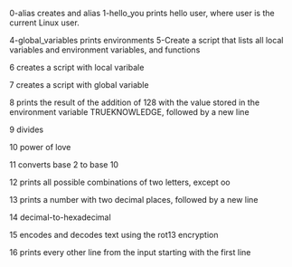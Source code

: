 0-alias creates and alias
1-hello_you prints hello user, where user is the current Linux user.

4-global_variables prints environments
5-Create a script that lists all local variables and environment variables, and functions

6 creates a script with local varibale

7 creates a script with global variable

8 prints the result of the addition of 128 with the value stored in the environment variable TRUEKNOWLEDGE, followed by a new line

9 divides

10 power of love

11 converts base 2 to base 10

12 prints all possible combinations of two letters, except oo

13  prints a number with two decimal places, followed by a new line

14 decimal-to-hexadecimal

15 encodes and decodes text using the rot13 encryption

16 prints every other line from the input starting with the first line

